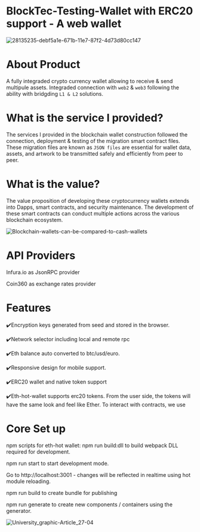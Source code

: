 # BlockTec-Testing-Wallet with ERC20 support - A web wallet

![28135235-debf5a1e-671b-11e7-87f2-4d73d80cc147](https://user-images.githubusercontent.com/59753390/137060859-76b92356-54d7-431f-bd2c-a99a95232daa.gif)


# About Product 
A fully integraded crypto currency wallet allowing to receive & send multipule assets.
Integraded connection with ```web2``` & ```web3``` following the ability with bridgding ```L1 & L2``` solutions.


# What is the service I provided?

The services I provided in the blockchain wallet construction followed the connection, deployment & testing of the migration smart contract files. These migration files are known as ```JSON files``` are essential for wallet data, assets, and artwork to be transmitted safely and efficiently from peer to peer.


# What is the value?

The value proposition of developing these cryptocurrency wallets extends into Dapps, smart contracts, and security maintenance. The development of these smart contracts can conduct multiple actions across the various blockchain ecosystem.


![Blockchain-wallets-can-be-compared-to-cash-wallets](https://user-images.githubusercontent.com/59753390/136678429-b3a78d8b-7254-4184-9d7d-e5c9a5f65551.jpg)

# API Providers

Infura.io as JsonRPC provider
 
Coin360 as exchange rates provider


# Features

✔️Encryption keys generated from seed and stored in the browser.

✔️Network selector including local and remote rpc

✔️Eth balance auto converted to btc/usd/euro.

✔️Responsive design for mobile support.

✔️ERC20 wallet and native token support

✔️Eth-hot-wallet supports erc20 tokens. From the user side, the tokens will have the same look and feel like Ether. To interact with contracts, we use


# Core Set up

npm scripts for eth-hot wallet:
npm run build:dll to build webpack DLL required for development.

npm run start to start development mode. 

Go to http://localhost:3001 - changes will be reflected in realtime using hot module reloading.

npm run build to create bundle for publishing

npm run generate to create new components / containers using the generator.


![University_graphic-Article_27-04](https://user-images.githubusercontent.com/59753390/137054159-5b2a6493-079d-4b3b-b1ca-6255177a3a36.png)
